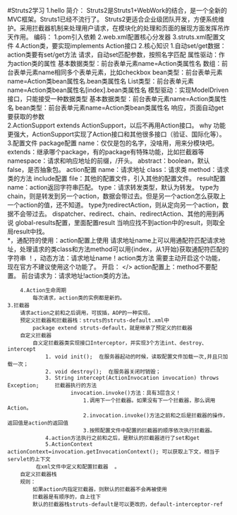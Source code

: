 #Struts2学习
    1.hello
        简介：
            Struts2是Struts1+WebWork的结合，是一个全新的MVC框架。Struts1已经不流行了。
            Struts2更适合企业级团队开发，方便系统维护。采用拦截器机制来处理用户请求，在模块化的处理和页面的展现方面发挥吊炸天作用。
        编码：
            1.pom引入依赖
            2.web.xml配置核心分发器
            3.struts.xml配置文件
            4.Action类，要实现implements Action接口
    2.核心知识
        1.自动set/get数据：action类要有set/get方法
            请求，自动set匹配参数，按照名字匹配
                属性驱动：作为action类的属性
                    基本数据类型：前台表单元素name=Action类属性名
                    数组：前台表单元素name相同多个表单元素，比如checkbox
                    bean类型：前台表单元素name=Action类bean属性名.bean类属性名
                    List<bean>类型：前台表单元素name=Action类bean属性名[index].bean类属性名
                模型驱动：实现ModelDriven<T>接口，只能接受一种数据类型
                    基本数据类型：前台表单元素name=Action类属性名
                    bean类型：前台表单元素name=Action类bean类属性名
            响应，页面自动get要获取的参数  
        2.ActionSupport
            extends ActionSupport，以后不再用Action接口。
            why
                功能更强大，ActionSupport实现了Action接口和其他很多接口（验证、国际化等）。
        3.配置文件
            package配置
                name：仅仅是包的名字，没啥用，用来分模块吧。
                extends：继承哪个package，有的package有特殊功能，比如拦截器等
                namespace：请求和响应地址的前缀，/开头。
                abstract：boolean，默认false，是否抽象包。
            action配置
                name：请求地址
                class：请求类
                method：请求类的方法
            include配置
                file：其他的配置文件，引入其他的配置文件。
            result配置
                name：action返回字符串匹配。
                type：请求转发类型，默认为转发。
                    type为chain，则是转发到另一个action，数据会带过去。但是另一个action怎么获取上一个action的值，还不知道。
                    type为redirectAction，则从定向另一个action，数据不会带过去。
                    dispatcher、redirect、chain、redirectAction、其他的用到再说
            global-results配置，里面配置result
                当响应找不到action中的result，则取全局result中找。   
            *，通配符的使用：action配置上使用
                请求地址name上可以用通配符匹配请求地址，处理请求的类class和方法method可以用{index，从1开始}获取通配符匹配的字符串
            ！，动态方法：请求地址name！action类方法
                需要主动开启这个功能，现在官方不建议使用这个功能了。
                开启：<constant > </>
                action配置上：method不要配置。
                前台请求为：请求地址!action类的方法。
            
        4.Action生命周期
            每次请求，action类的实例都是新的。
    3.拦截器             
        请求action之前和之后调用，可拔插，AOP的一种实现。
        预定义拦截器和拦截器栈：struts的struts-default.xml中
            package extend struts-default，就是继承了预定义的拦截器
        自定义拦截器
            自义定拦截器类实现接口Interceptor，并实现3个方法int、destroy、intercept 
                1. void init();	 在服务器起动的时候，读取配置文件加载一次,并且只加载一次；
                2. void destroy();	在服务器关闭时销毁；
                3. String intercept(ActionInvocation invocation) throws Exception;     拦截器执行的方法 
                        invocation.invoke()方法：具有3层含义！
                            1.调用下一个拦截器。如果没有下一个拦截器，那么调用Action。
                            2.invocation.invoke()方法之前和之后是拦截器的操作，返回值是action的返回值 
                            3.按照配置文件中配置的拦截器的顺序依次执行拦截器。 
                4.action方法执行之前和之后，是默认的拦截器进行了set和get      
                5.ActionContext actionContext=invocation.getInvocationContext(); 可以获取上下文，相当于servlet的上下文 
             在xml文件中定义和配置拦截器  。
        自定义拦截器栈
        规则：
            如果action内指定拦截器，则默认的拦截器不会再被使用 
            拦截器是有顺序的，自上往下
            默认的拦截器栈struts-default是可以更改的，default-interceptor-ref